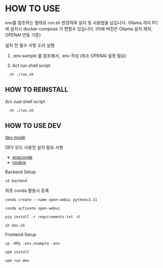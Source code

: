 # HOW TO USE

env를 참조하는 형태로 run.sh 변경하여 설치 및 사용법을 남깁니다. 
Ollama 까지 PC에 설치시 docker-compose 가 편할수 있습니다. (아래 버전은 Ollama 설치 제외, OPENAI 연동 기준)

설치 전 필수 사항 도커 실행 

1. .env.sample 를 참조해서, .env 작성 (최소 OPENAI 설정 필요)

2. Act run shell script

```zsh
  sh ./run.sh
```


## HOW TO REINSTALL

Act Just shell script

```zsh
  sh ./run.sh
```


## HOW TO USE DEV

[dev mode](https://docs.openwebui.com/getting-started/advanced-topics/development/)

DEV 모드 사용전 설치 필요 사항

- [anaconda](https://www.anaconda.com/download)
- [nodejs](https://nodejs.org/ko/download)


Backend Setup

```
cd backend
```

최초 conda 활용시 등록

```
conda create --name open-webui python=3.11 
```

```
conda activate open-webui
```

```
pip install -r requirements.txt -U
```

```
sh dev.sh
```


Frontend Setup

```
cp -RPp .env.example .env
```

```
npm install
```

```
npm run dev
```
